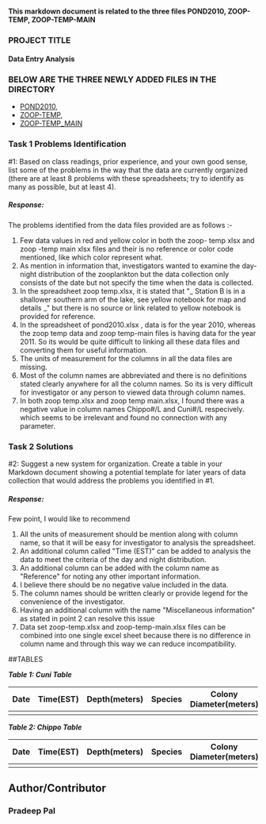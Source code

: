 #### This markdown document is related to the three files POND2010, ZOOP-TEMP, ZOOP-TEMP-MAIN

### PROJECT TITLE
#### Data Entry Analysis

### BELOW ARE THE THREE NEWLY ADDED FILES IN THE DIRECTORY
* [POND2010](https://github.com/pradeeppal07/Assignment-8086/blob/master/Data%20Entry%20Analysis/pond2010.xlsx),
* [ZOOP-TEMP](https://github.com/pradeeppal07/Assignment-8086/blob/master/Data%20Entry%20Analysis/zoop%20-%20temp.xlsx),
* [ZOOP-TEMP_MAIN](https://github.com/pradeeppal07/Assignment-8086/blob/master/Data%20Entry%20Analysis/zoop%20-%20temp-main.xlsx)

### Task 1 Problems Identification
#1: Based on class readings, prior experience, and your own good sense, list some of the problems in the way that the data are currently organized (there are at least 8 problems with these spreadsheets; try to identify as many as possible, but at least 4).

##### **Response:** 
The problems identified from the data files provided are as follows :-

1. Few data values in red and yellow color in both the zoop- temp xlsx and zoop -temp main xlsx files and  their is no reference or color code mentioned, like which color represent what. 
2. As mention in information that, investigators wanted to examine the day-night distribution of the zooplankton but the data collection only consists of the date but not specify the time when the data is collected. 
3. In the spreadsheet zoop temp.xlsx, it is stated that "_ Station B is in a shallower southern arm of the lake, see yellow notebook for map and details _" but there is no source or link related to yellow notebook is provided for reference.
4. In the spreadsheet of pond2010.xlsx , data is for the year 2010, whereas the zoop temp data and zoop temp-main files is having data for the year 2011. So its  would be quite difficult to linking all these data files and converting them for useful information.
5. The units of measurement for the columns in all the data files are missing.
6. Most of the column names are abbreviated and there is no definitions stated clearly anywhere for all the column names. So its is very difficult for investigator or any person to viewed data through column names.
7. In both zoop temp.xlsx and  zoop temp main.xlsx, I found there was a negative value in column names Chippo#/L and Cuni#/L respecively. which seems to be irrelevant and found no connection with any parameter.


### Task 2 Solutions
#2: Suggest a new system for organization. Create a table in your Markdown document showing a potential template for later years of data collection that would address the problems you identified in #1.
##### **Response**:

Few point, I would like to recommend

1. All the units of measurement should be mention along with column name, so that it will be easy for investigator to analysis the spreadsheet.
2. An additional column called "Time (EST)" can be added to analysis the data to meet the criteria of the day and night distribution. 
3. An additional column can be added with the column name as "Reference" for noting any other important information.
4. I believe there should be no negative value included in the data.
5. The column names should be written clearly or provide legend for the convenience of the investigator.
6. Having an additional column with the name "Miscellaneous information" as stated in point 2 can resolve this issue
7. Data set zoop-temp.xlsx and zoop-temp-main.xlsx files can be combined into one single excel sheet because there is no difference in column name and through this way we can reduce incompatibility.

##TABLES

**_Table 1: Cuni Table_**  

| Date | Time(EST) | Depth(meters) | Species | Colony Diameter(meters) | Cuni Colony Size(millimeter) | Temperature(Degree Celsius) | Density(Liters) | Cuni #/L | Cuni Colony Size(millimeter) | Chlorophyll A | Station | Reference |
|------|-----------|---------------|---------|-------------------------|------------------------------|-----------------------------|-------------------|----------|------------------------------|---------------|---------|------------|
|      |           |               |         |                         |                              |                             |                   |          |                              |               |         |             |

**_Table 2: Chippo Table_**  

| Date | Time(EST) | Depth(meters) | Species | Colony Diameter(meters) | Chippo Colony Size(millimeter) | Temperature(Degree Celsius) | Density(Liters) | Chippo #/L | Chippo Colony Size(millimeter) | Chlorophyll A | Station | Reference |
|------|-----------|---------------|---------|-------------------------|--------------------------------|-----------------------------|-----------------|------------|--------------------------------|---------------|---------|-----------|
|      |           |               |         |                         |                                |                             |                 |            |                                |               |         |           |     

## Author/Contributor
### Pradeep Pal
